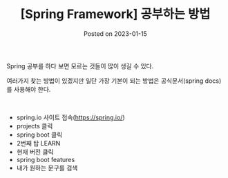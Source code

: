 <html lang="en">
<head>
    <meta charset="UTF-8">
    <meta name="viewport" content="width=device-width, initial-scale=1.0">
    <link rel="stylesheet" href="../assets/css/style.scss">
</head>
<body>
<header>
    <h1>[Spring Framework] 공부하는 방법</h1>
    <p>Posted on 2023-01-15</p>
</header>
<main>
<p>Spring 공부를 하다 보면 모르는 것들이 많이 생길 수 있다.&nbsp;</p>
<p>여러가지 찾는 방법이 있겠지만 일단 가장 기본이 되는 방법은 공식문서(spring docs)를 사용해야 한다.&nbsp;</p>
<p>&nbsp;</p>
<ul>
<li>spring.io 사이트 접속(<a href="https://spring.io/" rel="noopener" target="_blank">https://spring.io/</a>)&nbsp;</li>
<li>projects 클릭</li>
<li>spring boot 클릭&nbsp;</li>
<li>2번째 탑 LEARN&nbsp;</li>
<li>현재 버전 클릭&nbsp;</li>
<li>spring boot features&nbsp;</li>
<li>내가 원하는 문구를 검색&nbsp;</li>
</ul>
</main>
</body>
</html>